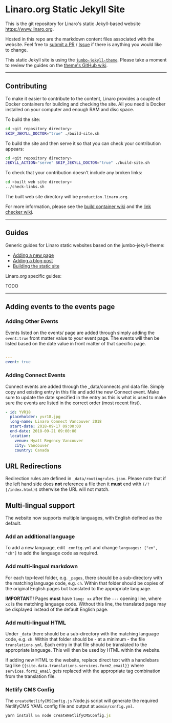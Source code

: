 # Linaro.org Static Jekyll Site

This is the git repository for Linaro's static Jekyll-based website <https://www.linaro.org>.

Hosted in this repo are the markdown content files associated with the website. Feel free to [submit a PR](https://github.com/linaro/website/pulls) / [Issue](https://github.com/Linaro/website/issues/new) if there is anything you would like to change.

This static Jekyll site is using the [`jumbo-jekyll-theme`](https://github.com/linaro-marketing/jumbo-jekyll-theme). Please take a moment to review the guides on the [theme's GitHub wiki](https://github.com/linaro-marketing/jumbo-jekyll-theme/wiki).

---

## Contributing

To make it easier to contribute to the content, Linaro provides a couple of Docker containers for building and checking the site. All you need is Docker installed on your computer and enough RAM and disc space.

To build the site:

```bash
cd <git repository directory>
SKIP_JEKYLL_DOCTOR="true" ./build-site.sh
```

To build the site and then serve it so that you can check your contribution appears:

```bash
cd <git repository directory>
JEKYLL_ACTION="serve" SKIP_JEKYLL_DOCTOR="true" ./build-site.sh
```

To check that your contribution doesn't include any broken links:

```bash
cd <built web site directory>
../check-links.sh
```

The built web site directory will be `production.linaro.org`.

For more information, please see the [build container wiki](https://github.com/linaro-its/jekyll-build-container/wiki) and the [link checker wiki](https://github.com/linaro-its/jekyll-link-checker/wiki).

---

## Guides

Generic guides for Linaro static websites based on the jumbo-jekyll-theme:

- [Adding a new page](https://github.com/linaro-marketing/jumbo-jekyll-theme/wiki/AddingPages)
- [Adding a blog post](https://github.com/linaro-marketing/jumbo-jekyll-theme/wiki/AddingPosts)
- [Building the static site](https://github.com/linaro-marketing/jumbo-jekyll-theme/wiki/Building)

Linaro.org specific guides:

TODO

---

## Adding events to the events page

### Adding Other Events

Events listed on the events/ page are added through simply adding the `event:true` front matter value to your event page. The events will then be listed based on the date
value in front matter of that specific page.

```yaml

---
event: true
```

### Adding Connect Events

Connect events are added through the \_data/connects.yml data file. Simply copy and existing entry in this file and add the new Connect event. Make sure to update the date specified
in the entry as this is what is used to make sure the events are listed in the correct order (most recent first).

```yaml
- id: YVR18
  placeholder: yvr18.jpg
  long-name: Linaro Connect Vancouver 2018
  start-date: 2018-09-17 09:00:00
  end-date: 2018-09-21 09:00:00
  location:
    venue: Hyatt Regency Vancouver
    city: Vancouver
    country: Canada
```

## URL Redirections

Redirection rules are defined in `_data/routingrules.json`. Please note that if the left hand side does **not** reference a file then it **must** end with `(/?|/index.html)$` otherwise the URL will not match.

## Multi-lingual support

The website now supports multiple languages, with English defined as the default.

### Add an additional language

To add a new language, edit `_config.yml` and change `languages: ["en", "ch"]` to add the language code as required.

### Add multi-lingual markdown

For each top-level folder, e.g. `_pages`, there should be a sub-directory with the matching language code, e.g. `ch`. Within that folder should be copies of the original English pages but translated to the appropriate language.

**IMPORTANT!** Pages **must** have `lang: xx` after the `---` opening line, where `xx` is the matching language code. Without this line, the translated page may be displayed instead of the default English page.

### Add multi-lingual HTML

Under `_data` there should be a sub-directory with the matching language code, e.g. `ch`. Within that folder should be - at a minimum - the file `translations.yml`. Each entry in that file should be translated to the appropriate language. This will then be used by HTML within the website.

If adding new HTML to the website, replace direct text with a handlebars tag like `{{site.data.translations.services.form2_email}}` where `services.form2_email` gets replaced with the appropriate tag combination from the translation file.

### Netlify CMS Config

The `createNetlifyCMSConfig.js` Node.js script will generate the required NetlifyCMS YAML config file and output at `admin/config.yml`.

```js
yarn install && node createNetlifyCMSConfig.js
```
